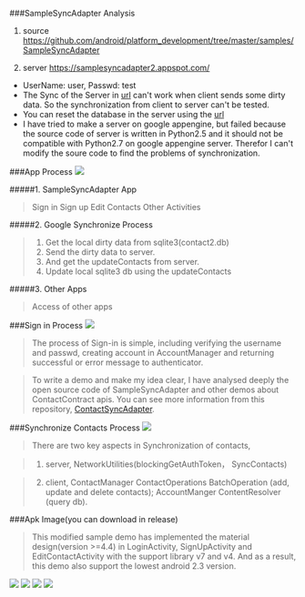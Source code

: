 ###SampleSyncAdapter Analysis
1. source
https://github.com/android/platform_development/tree/master/samples/SampleSyncAdapter

2. server 
https://samplesyncadapter2.appspot.com/

* UserName: user, Passwd: test
* The Sync of the Server in [url](https://samplesyncadapter2.appspot.com/sync)  can't work when client sends some dirty data. So the synchronization from client to server can't be tested.
* You can reset the database in the server using the [url](https://samplesyncadapter2.appspot.com/reset_database)
* I have tried to make a server on google appengine, but failed because the source code of server is written in Python2.5 and it should not be compatible with Python2.7 on google appengine server. Therefor I can't modify the soure code to find the problems of synchronization.

###App Process
![](https://raw.githubusercontent.com/fitzlee/SampleSyncAdapter/master/document/process.jpg)

#####1. SampleSyncAdapter App
> Sign in
> Sign up
> Edit Contacts
> Other Activities

#####2. Google Synchronize Process
> 1. Get the local dirty data from sqlite3(contact2.db)
> 2. Send the dirty data to server.
> 3. And get the updateContacts from server.
> 4. Update local sqlite3 db using the updateContacts

#####3. Other Apps
> Access of other apps



###Sign in Process
![](https://raw.githubusercontent.com/fitzlee/SampleSyncAdapter/master/document/Signin.jpg)
> The process of Sign-in is simple, including verifying the username and passwd, creating account in AccountManager and returning successful or error message to authenticator.

> To write a demo and make my idea clear, I have analysed deeply the open source code of SampleSyncAdapter and other demos about ContactContract apis. You can see more information from this repository, [ContactSyncAdapter](https://github.com/fitzlee/ContactSyncAdapter).



###Synchronize Contacts Process
![](https://raw.githubusercontent.com/fitzlee/SampleSyncAdapter/master/document/Synchronize.jpg)

> There are two key aspects in Synchronization of contacts,

> 1. server, NetworkUtilities(blockingGetAuthToken， SyncContacts)

> 2. client, ContactManager ContactOperations BatchOperation (add, update and delete contacts);  AccountManger ContentResolver (query db).



###Apk Image(you can download in release)

> This modified sample demo has implemented the material design(version >=4.4) in LoginActivity, SignUpActivity and EditContactActivity with the support library v7 and v4. And as a result, this demo also support the lowest android 2.3 version. 

![](https://raw.githubusercontent.com/fitzlee/SampleSyncAdapter/master/document/pic_signin.jpg)
![](https://raw.githubusercontent.com/fitzlee/SampleSyncAdapter/master/document/pic_signup.jpg)
![](https://raw.githubusercontent.com/fitzlee/SampleSyncAdapter/master/document/pic_profile.jpg)
![](https://raw.githubusercontent.com/fitzlee/SampleSyncAdapter/master/document/pic_edit.jpg)
